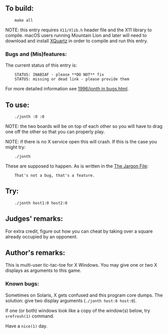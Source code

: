 ## To build:

``` <!---sh-->
    make all
```

NOTE: this entry requires `X11/Xlib.h` header file and the X11 library to
compile. macOS users running Mountain Lion and later will need to download and
install [XQuartz](https://www.xquartz.org) in order to compile and run this
entry.


### Bugs and (Mis)features:

The current status of this entry is:

```
    STATUS: INABIAF - please **DO NOT** fix
    STATUS: missing or dead link - please provide them
```

For more detailed information see [1996/jonth in bugs.html](../../bugs.html#1996_jonth).


## To use:

``` <!---sh-->
    ./jonth :0 :0
```

NOTE: the two boards will be on top of each other so you will have to drag one
off the other so that you can properly play.


NOTE: if there is no X service open this will crash. If this is the case you
might try:

``` <!---sh-->
    ./jonth
```

These are supposed to happen.  As is written in the
[The Jargon File](http://catb.org/jargon/html/F/feature.html):

```
    That's not a bug, that's a feature.
```


## Try:

``` <!---sh-->
    ./jonth host1:0 host2:0
```


## Judges' remarks:

For extra credit, figure out how you can cheat by taking over a square already
occupied by an opponent.


## Author's remarks:

This is multi-user tic-tac-toe for X Windows. You may give one or two X displays
as arguments to this game.

### Known bugs:

Sometimes on Solaris, X gets confused and this program core dumps. The solution:
give two display arguments (`./jonth host:0 host:0`).

If one (or both) windows look like a copy of the window(s) below, try
`xrefresh(1)` command.

Have a `nice(1)` day.


<!--

    Copyright © 1984-2024 by Landon Curt Noll. All Rights Reserved.

    You are free to share and adapt this file under the terms of this license:

        Creative Commons Attribution-ShareAlike 4.0 International (CC BY-SA 4.0)

    For more information, see:

        https://creativecommons.org/licenses/by-sa/4.0/

-->
